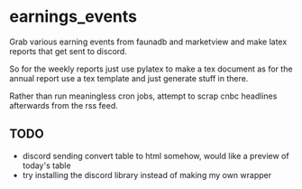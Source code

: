 # earnings_events
Grab various earning events from faunadb and marketview and make latex reports that get sent to discord.

So for the weekly reports just use pylatex to make a tex document as for the annual report use a tex template and just generate stuff in there.


Rather than run meaningless cron jobs, attempt to scrap cnbc headlines afterwards from the rss feed.

## TODO
- discord sending convert table to html somehow, would like a preview of today's table
- try installing the discord library instead of making my own wrapper
